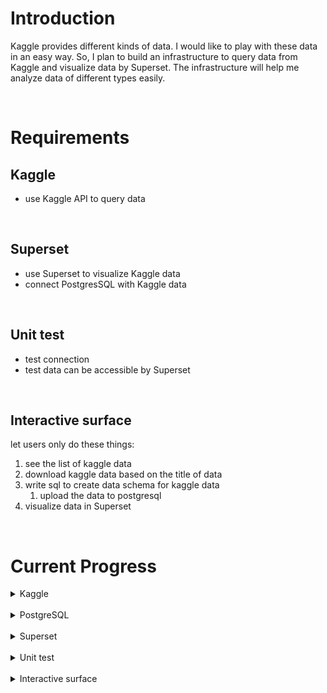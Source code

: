 # Introduction
Kaggle provides different kinds of data. I would like to play with these data in an easy way. So, I plan to build an infrastructure to query data from Kaggle and visualize data by Superset. The infrastructure will help me analyze data of different types easily.

<br />

# Requirements
## Kaggle
* use Kaggle API to query data

<br />

## Superset
* use Superset to visualize Kaggle data
* connect PostgresSQL with Kaggle data

<br />

## Unit test
* test connection 
* test data can be accessible by Superset

<br />

## Interactive surface
let users only do these things:
  1. see the list of kaggle data
  2. download kaggle data based on the title of data
  3. write sql to create data schema for kaggle data
     1. upload the data to postgresql
  4. visualize data in Superset

<br />

# Current Progress


<details>
<summary> Kaggle </summary>

- [x] Use Kaggle API  <br />
- [x] Kaggle API query data <br />
  - [ ] store csv data in a folder
- [ ] process csv data 
  - [ ] write sql of table creation in a script and execute it
  - [ ] read csv and upload data to PostgreSQL
  - [ ] remove csv

</details>

<br />

<details>
<summary> PostgreSQL </summary>

- [x] build PostgreSQL
- [x] Use interactive interface of PostgreSQL to check data

</details>

<br />

<details>
<summary> Superset </summary>

- [x] build Superset
  - [ ] load_example: false => failed
    - [&cross;] SUPERSET_LOAD_EXAMPLES=no or false or comment it
    - [&cross;]  remove containers
    - [ ]  reload remote machine

  - [x] user/password created by myself

      ```bash
        docker exec -it superset_app /bin/bash
        superset fab reset-password --username admin --password <yourpassword>
      
      ```
- [x] Connect PostgreSQL
  - can not connect to my own PostgreSQL 
    - [&check;] try to add network in the docker-compose of superset

- [ ] visualize data

</details>

<br />

<details>
<summary> Unit test </summary>
</details>

<br />

<details>
<summary> Interactive surface </summary>
- [ ] for the first time, Superset will be downloaded from Github
</details>

